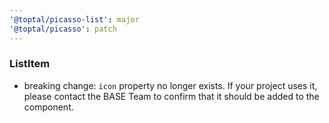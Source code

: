 ```yaml
---
'@toptal/picasso-list': major
'@toptal/picasso': patch
---
```


### ListItem

- breaking change: `icon` property no longer exists. If your project uses it, please contact the BASE Team to confirm that it should be added to the component.
